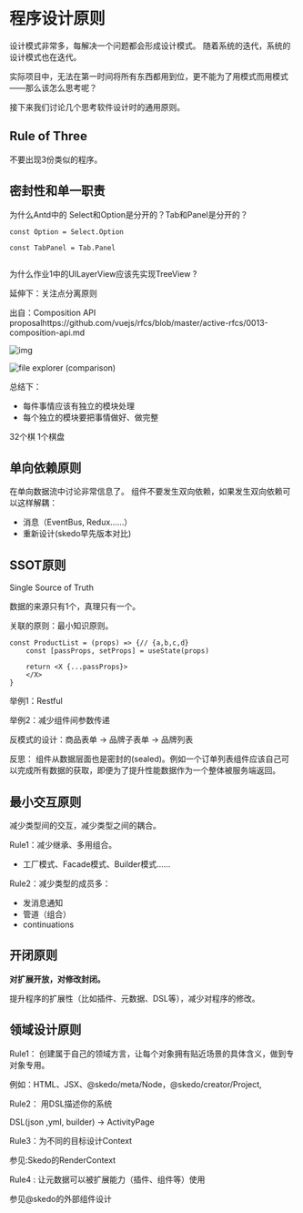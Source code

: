 # 程序设计原则



设计模式非常多，每解决一个问题都会形成设计模式。 随着系统的迭代，系统的设计模式也在迭代。



实际项目中，无法在第一时间将所有东西都用到位，更不能为了用模式而用模式——那么该怎么思考呢？



接下来我们讨论几个思考软件设计时的通用原则。

## Rule of Three

不要出现3份类似的程序。





## 密封性和单一职责

为什么Antd中的 Select和Option是分开的？Tab和Panel是分开的？

```tsx
const Option = Select.Option

const TabPanel = Tab.Panel


```



为什么作业1中的UILayerView应该先实现TreeView ?



延伸下：关注点分离原则

出自：Composition API proposalhttps://github.com/vuejs/rfcs/blob/master/active-rfcs/0013-composition-api.md

![img](https://user-images.githubusercontent.com/499550/62783021-7ce24400-ba89-11e9-9dd3-36f4f6b1fae2.png)

![file explorer (comparison)](https://user-images.githubusercontent.com/499550/62783026-810e6180-ba89-11e9-8774-e7771c8095d6.png)

总结下：

- 每件事情应该有独立的模块处理
- 每个独立的模块要把事情做好、做完整

32个棋 1个棋盘 



## 单向依赖原则



在单向数据流中讨论非常信息了。 组件不要发生双向依赖，如果发生双向依赖可以这样解耦：

- 消息（EventBus, Redux……）
- 重新设计(skedo早先版本对比)



## SSOT原则

Single Source of Truth

数据的来源只有1个，真理只有一个。 



关联的原则：最小知识原则。



```tsx
const ProductList = (props) => {// {a,b,c,d}
    const [passProps, setProps] = useState(props)
    
    return <X {...passProps}>
    </X>
}
```



举例1：Restful

举例2：减少组件间参数传递

  反模式的设计：商品表单 -> 品牌子表单 -> 品牌列表



反思： 组件从数据层面也是密封的(sealed)。例如一个订单列表组件应该自己可以完成所有数据的获取，即便为了提升性能数据作为一个整体被服务端返回。



## 最小交互原则



减少类型间的交互，减少类型之间的耦合。 



Rule1：减少继承、多用组合。 

- 工厂模式、Facade模式、Builder模式……



Rule2：减少类型的成员多：

- 发消息通知
- 管道（组合）
- continuations







## 开闭原则

**对扩展开放，对修改封闭。**

提升程序的扩展性（比如插件、元数据、DSL等），减少对程序的修改。 



## 领域设计原则



Rule1： 创建属于自己的领域方言，让每个对象拥有贴近场景的具体含义，做到专对象专用。 

例如：HTML、JSX、@skedo/meta/Node，@skedo/creator/Project,



Rule2： 用DSL描述你的系统

DSL(json ,yml, builder)  -> ActivityPage 





Rule3：为不同的目标设计Context

参见:Skedo的RenderContext



Rule4 : 让元数据可以被扩展能力（插件、组件等）使用

参见@skedo的外部组件设计



